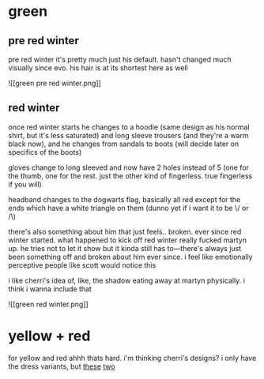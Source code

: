 # green

## pre red winter

pre red winter it's pretty much just his default. hasn't changed much visually since evo. his hair is at its shortest here as well

![[green pre red winter.png]]

## red winter

once red winter starts he changes to a hoodie (same design as his normal shirt, but it's less saturated) and long sleeve trousers (and they're a warm black now), and he changes from sandals to boots (will decide later on specifics of the boots)

gloves change to long sleeved and now have 2 holes instead of 5 (one for the thumb, one for the rest. just the other kind of fingerless. true fingerless if you will)

headband changes to the dogwarts flag, basically all red except for the ends which have a white triangle on them (dunno yet if i want it to be \\/ or /\\)

there's also something about him that just feels.. broken. ever since red winter started. what happened to kick off red winter really fucked martyn up. he tries not to let it show but it kinda still has to—there's always just been something off and broken about him ever since. i feel like emotionally perceptive people  like scott would notice this

i like cherri's idea of, like, the shadow eating away at martyn physically. i think i wanna include that

![[green red winter.png]]

# yellow + red

for yellow and red ahhh thats hard. i'm thinking cherri's designs? i only have the dress variants, but [these](<https://www.tumblr.com/cherrifire/705818867459588096/humbly-requesting-the-red-hand-in-a-dress-maybe>) [two](<https://www.tumblr.com/cherrifire/705843908202102784/i-got-a-lot-of-asks-for-the-red-hand-dress-so-i>)
